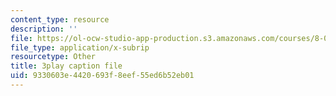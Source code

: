 ```yaml
---
content_type: resource
description: ''
file: https://ol-ocw-studio-app-production.s3.amazonaws.com/courses/8-05-quantum-physics-ii-fall-2013/9330603e4420693f8eef55ed6b52eb01_7Nrymx1ULis.srt
file_type: application/x-subrip
resourcetype: Other
title: 3play caption file
uid: 9330603e-4420-693f-8eef-55ed6b52eb01
---
```


